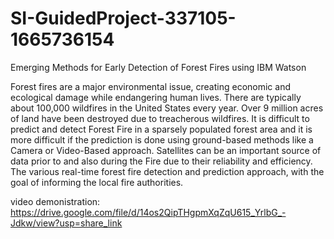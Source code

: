 # SI-GuidedProject-337105-1665736154
Emerging Methods for Early Detection of Forest Fires  using IBM Watson

Forest fires are a major environmental issue, creating economic and ecological damage while endangering human lives. There are typically about 100,000 wildfires in the United States every year. Over 9 million acres of land have been destroyed due to treacherous wildfires. It is difficult to predict and detect Forest Fire in a sparsely populated forest area and it is more difficult if the prediction is done using ground-based methods like a Camera or Video-Based approach. Satellites can be an important source of data prior to and also during the Fire due to their reliability and efficiency. The various real-time forest fire detection and prediction approach, with the goal of informing the local fire authorities.

video demonistration:
https://drive.google.com/file/d/14os2QipTHgpmXqZqU615_YrlbG_-Jdkw/view?usp=share_link

